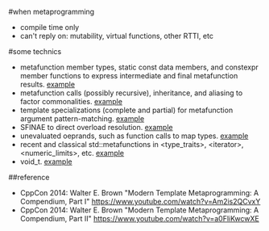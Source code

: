 #when metaprogramming
- compile time only
- can't reply on: mutability, virtual functions, other RTTI, etc

#some technics
- metafunction member types, static const data members, and constexpr member functions to express intermediate and final metafunction results. [example](example.cpp)
- metafunction calls (possibly recursive), inheritance, and aliasing to factor commonalities. [example](example.cpp)
- template specializations (complete and partial) for metafunction argument pattern-matching. [example](example.cpp)
- SFINAE to direct overload resolution. [example](example.cpp)
- unevaluated oeprands, such as function calls to map types. [example](example.cpp)
- recent and classical std::metafunctions in \<type_traits>, \<iterator>, \<numeric_limits>, etc. [example](example.cpp)
- void_t. [example](example.cpp)


##reference
- CppCon 2014: Walter E. Brown "Modern Template Metaprogramming: A Compendium, Part I" https://www.youtube.com/watch?v=Am2is2QCvxY
- CppCon 2014: Walter E. Brown "Modern Template Metaprogramming: A Compendium, Part II" https://www.youtube.com/watch?v=a0FliKwcwXE
